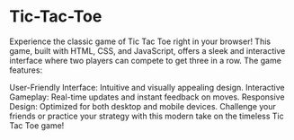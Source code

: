 # Tic-Tac-Toe
Experience the classic game of Tic Tac Toe right in your browser! This game, built with HTML, CSS, and JavaScript, offers a sleek and interactive interface where two players can compete to get three in a row. The game features:

User-Friendly Interface: Intuitive and visually appealing design.
Interactive Gameplay: Real-time updates and instant feedback on moves.
Responsive Design: Optimized for both desktop and mobile devices.
Challenge your friends or practice your strategy with this modern take on the timeless Tic Tac Toe game!
